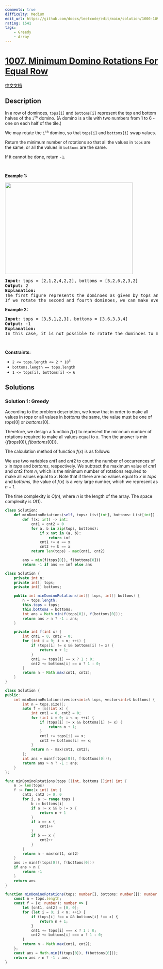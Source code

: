 ```yaml
---
comments: true
difficulty: Medium
edit_url: https://github.com/doocs/leetcode/edit/main/solution/1000-1099/1007.Minimum%20Domino%20Rotations%20For%20Equal%20Row/README_EN.md
rating: 1541
tags:
    - Greedy
    - Array
---
```


# [1007. Minimum Domino Rotations For Equal Row](https://leetcode.com/problems/minimum-domino-rotations-for-equal-row)

[中文文档](/solution/1000-1099/1007.Minimum%20Domino%20Rotations%20For%20Equal%20Row/README.md)

## Description

<p>In a row of dominoes, <code>tops[i]</code> and <code>bottoms[i]</code> represent the top and bottom halves of the <code>i<sup>th</sup></code> domino. (A domino is a tile with two numbers from 1 to 6 - one on each half of the tile.)</p>

<p>We may rotate the <code>i<sup>th</sup></code> domino, so that <code>tops[i]</code> and <code>bottoms[i]</code> swap values.</p>

<p>Return the minimum number of rotations so that all the values in <code>tops</code> are the same, or all the values in <code>bottoms</code> are the same.</p>

<p>If it cannot be done, return <code>-1</code>.</p>

<p>&nbsp;</p>
<p><strong class="example">Example 1:</strong></p>
<img alt="" src="https://fastly.jsdelivr.net/gh/doocs/leetcode@main/solution/1000-1099/1007.Minimum%20Domino%20Rotations%20For%20Equal%20Row/images/domino.png" style="height: 300px; width: 421px;" />
<pre>
<strong>Input:</strong> tops = [2,1,2,4,2,2], bottoms = [5,2,6,2,3,2]
<strong>Output:</strong> 2
<strong>Explanation:</strong> 
The first figure represents the dominoes as given by tops and bottoms: before we do any rotations.
If we rotate the second and fourth dominoes, we can make every value in the top row equal to 2, as indicated by the second figure.
</pre>

<p><strong class="example">Example 2:</strong></p>

<pre>
<strong>Input:</strong> tops = [3,5,1,2,3], bottoms = [3,6,3,3,4]
<strong>Output:</strong> -1
<strong>Explanation:</strong> 
In this case, it is not possible to rotate the dominoes to make one row of values equal.
</pre>

<p>&nbsp;</p>
<p><strong>Constraints:</strong></p>

<ul>
	<li><code>2 &lt;= tops.length &lt;= 2 * 10<sup>4</sup></code></li>
	<li><code>bottoms.length == tops.length</code></li>
	<li><code>1 &lt;= tops[i], bottoms[i] &lt;= 6</code></li>
</ul>

## Solutions

### Solution 1: Greedy

According to the problem description, we know that in order to make all values in $tops$ or all values in $bottoms$ the same, the value must be one of $tops[0]$ or $bottoms[0]$.

Therefore, we design a function $f(x)$ to represent the minimum number of rotations required to make all values equal to $x$. Then the answer is $\min\{f(\textit{tops}[0]), f(\textit{bottoms}[0])\}$.

The calculation method of function $f(x)$ is as follows:

We use two variables $cnt1$ and $cnt2$ to count the number of occurrences of $x$ in $tops$ and $bottoms$, respectively. We subtract the maximum value of $cnt1$ and $cnt2$ from $n$, which is the minimum number of rotations required to make all values equal to $x$. Note that if there are no values equal to $x$ in $tops$ and $bottoms$, the value of $f(x)$ is a very large number, which we represent as $n+1$.

The time complexity is $O(n)$, where $n$ is the length of the array. The space complexity is $O(1)$.

<!-- tabs:start -->

```python
class Solution:
    def minDominoRotations(self, tops: List[int], bottoms: List[int]) -> int:
        def f(x: int) -> int:
            cnt1 = cnt2 = 0
            for a, b in zip(tops, bottoms):
                if x not in (a, b):
                    return inf
                cnt1 += a == x
                cnt2 += b == x
            return len(tops) - max(cnt1, cnt2)

        ans = min(f(tops[0]), f(bottoms[0]))
        return -1 if ans == inf else ans
```

```java
class Solution {
    private int n;
    private int[] tops;
    private int[] bottoms;

    public int minDominoRotations(int[] tops, int[] bottoms) {
        n = tops.length;
        this.tops = tops;
        this.bottoms = bottoms;
        int ans = Math.min(f(tops[0]), f(bottoms[0]));
        return ans > n ? -1 : ans;
    }

    private int f(int x) {
        int cnt1 = 0, cnt2 = 0;
        for (int i = 0; i < n; ++i) {
            if (tops[i] != x && bottoms[i] != x) {
                return n + 1;
            }
            cnt1 += tops[i] == x ? 1 : 0;
            cnt2 += bottoms[i] == x ? 1 : 0;
        }
        return n - Math.max(cnt1, cnt2);
    }
}
```

```cpp
class Solution {
public:
    int minDominoRotations(vector<int>& tops, vector<int>& bottoms) {
        int n = tops.size();
        auto f = [&](int x) {
            int cnt1 = 0, cnt2 = 0;
            for (int i = 0; i < n; ++i) {
                if (tops[i] != x && bottoms[i] != x) {
                    return n + 1;
                }
                cnt1 += tops[i] == x;
                cnt2 += bottoms[i] == x;
            }
            return n - max(cnt1, cnt2);
        };
        int ans = min(f(tops[0]), f(bottoms[0]));
        return ans > n ? -1 : ans;
    }
};
```

```go
func minDominoRotations(tops []int, bottoms []int) int {
	n := len(tops)
	f := func(x int) int {
		cnt1, cnt2 := 0, 0
		for i, a := range tops {
			b := bottoms[i]
			if a != x && b != x {
				return n + 1
			}
			if a == x {
				cnt1++
			}
			if b == x {
				cnt2++
			}
		}
		return n - max(cnt1, cnt2)
	}
	ans := min(f(tops[0]), f(bottoms[0]))
	if ans > n {
		return -1
	}
	return ans
}
```

```ts
function minDominoRotations(tops: number[], bottoms: number[]): number {
    const n = tops.length;
    const f = (x: number): number => {
        let [cnt1, cnt2] = [0, 0];
        for (let i = 0; i < n; ++i) {
            if (tops[i] !== x && bottoms[i] !== x) {
                return n + 1;
            }
            cnt1 += tops[i] === x ? 1 : 0;
            cnt2 += bottoms[i] === x ? 1 : 0;
        }
        return n - Math.max(cnt1, cnt2);
    };
    const ans = Math.min(f(tops[0]), f(bottoms[0]));
    return ans > n ? -1 : ans;
}
```

<!-- tabs:end -->

<!-- end -->
